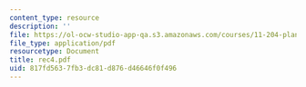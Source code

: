 ```yaml
---
content_type: resource
description: ''
file: https://ol-ocw-studio-app-qa.s3.amazonaws.com/courses/11-204-planning-communications-and-digital-media-fall-2004/817fd5637fb3dc81d876d46646f0f496_rec4.pdf
file_type: application/pdf
resourcetype: Document
title: rec4.pdf
uid: 817fd563-7fb3-dc81-d876-d46646f0f496
---
```


